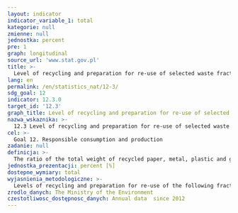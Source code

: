 ```yaml
---
layout: indicator
indicator_variable_1: total
kategorie: null
zmienne: null
jednostka: percent
pre: 1
graph: longitudinal
source_url: 'www.stat.gov.pl'
title: >-
  Level of recycling and preparation for re-use of selected waste fractions like paper, metals, plastic and glass
lang: en
permalink: /en/statistics_nat/12-3/
sdg_goal: 12
indicator: 12.3.0
target_id: '12.3'
graph_title: Level of recycling and preparation for re-use of selected waste fractions like paper, metals, plastic and glass
nazwa_wskaznika: >-
  12.3 Level of recycling and preparation for re-use of selected waste fractions like paper, metals, plastic and glass
cel: >-
  Goal 12. Responsible consumption and production
zadanie: null
definicja: >-
  The ratio of the total weight of recycled paper, metal, plastic and glass waste prepared for re-use from the municipal waste stream from households and other municipal waste producers (in Mg) to the total weight of paper, metal, plastic and glass waste generated from the municipal waste stream from households and other municipal waste producers (in Mg).
jednostka_prezentacji: percent [%]
dostepne_wymiary: total
wyjasnienia_metodologiczne: >-
  Levels of recycling and preparation for re-use of the following fractions: paper, metals, plastic and glass, as well as ways of calculating those levels are set out in the Regulation of the Minister of the Environment of 29 May 2012 on the levels of recycling, preparation for re-use and recovery of other methods of some fraction of municipal waste (Journal of Laws from 2012 No 0, item 645).Level of recycling and preparation for re-use of paper, metals, plastic and glass are calculated jointly for all mentioned fractions of municipal waste.When calculating the joint mass of above mentioned waste fractions the wastes bearing the following codes should be taken into consideration: 15 01 01, 15 01 02, 15 01 04, 15 01 06, 15 01 07, 20 01 01, 20 01 02, 20 01 39, 20 01 40, ex 20 01 99 – paper, metals, plastic and glass waste, according to Regulation of the Minister of the Environment of 27 September 2001 r. on waste catalogue (Journal of Laws No 12, item 61206).The gminas are required by the means of this Regulation to achieve certain recycling levels by 31 December 2020 and to prepare the methods of its calculation, which will allow the verification of targets fulfillment in the following years. In the case of paper, metals, plastic and glass waste, gaminas are required to achieve levels of at least 50% of recycling and preparation for re-use.Recycling is a recovery as consists in reprocessing of substances or materials contained in waste through a production process to recover substances or materials for their original or different uses. It includes renewed processing of organic material (organic recycling). It excludes energy recovery and renewed processing to materials that can be used as fuels or for the purposes of filling in the excavations.Recovery is any operations which main outcome is that wastes can serve a useful purpose by replacing other materials which would otherwise have been used to fulfill a particular function, or waste being prepared to fulfill that function in the industrial plant or in the economy in general.Preparation for re-use is a recovery based on checking, cleaning or repairing, in which the products or parts of products that have become waste are prepared in a way that they can be re-used without any other preprocessing steps.
zrodlo_danych: The Ministry of the Environment
czestotliwosc_dostępnosc_danych: Annual data  since 2012
---
```

